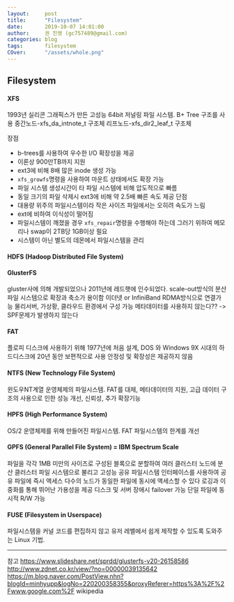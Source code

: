 ```yaml
---
layout:     post
title:      "Filesystem"
date:       2019-10-07 14:01:00
author:     권 진영 (gc757489@gmail.com)
categories: blog
tags:       filesystem
COver:      "/assets/whole.png"
---
```


## Filesystem

#### XFS

1993년 실리콘 그래픽스가 만든 고성능 64bit 저널링 파일 시스템.
B+ Tree 구조를 사용
중간노드-xfs_da_intnote_t 구조체
리프노드-xfs_dir2_leaf_t 구조체

장점
* b-trees를 사용하여 우수한 I/O 확장성을 제공
* 이론상 900만TB까지 지원
* ext3에 비해 8배 많은 inode 생성 가능
* `xfs_growfs`명령을 사용하여 마운트 상태에서도 확장 가능
* 파일 시스템 생성시간이 타 파일 시스템에 비해 압도적으로 빠름
* 동일 크기의 파일 삭제시 ext3에 비해 약 2.5배 빠른 속도 제공
단점
* 대용량 위주의 파일시스템이라 작은 사이즈 파일에서는 오히려 속도가 느림
* ext에 비하여 이식성이 떨어짐
* 파일시스템이 깨졌을 경우 `xfs_repair`명령을 수행해야 하는데 그러기 위하여 메모리나 swap이 2TB당 1GB이상 필요
* 시스템이 아닌 별도의 데몬에서 파일시스템을 관리

#### HDFS (Hadoop Distributed File System)


#### GlusterFS

gluster사에 의해 개발되었으나 2011년에 레드햇에 인수되었다.
scale-out방식의 분산파일 시스템으로 확장과 축소가 용이함
이더넷 or InfiniBand RDMA방식으로 연결가능
물리서버, 가상황, 클라우드 환경에서 구성 가능
메타데이터를 사용하지 않는다?? -> SPF문제가 발생하지 않는다

#### FAT

플로피 디스크에 사용하기 위해 1977년에 처음 설계, DOS 와 Windows 9X 시대의 하드디스크에 20년 동안 보편적으로 사용
안정성 및 확장성은 제공하지 않음

#### NTFS (New Technology File System)

윈도우NT계열 운영체제의 파일시스템.
FAT를 대체, 메타데이터의 지원, 고급 데이터 구조의 사용으로 인한 성능 개선, 신뢰성, 추가 확장기능

#### HPFS (High Performance System)

OS/2 운영체제를 위해 만들어진 파일시스템.
FAT 파일시스템의 한계를 개선

#### GPFS (General Parallel File System) = IBM Spectrum Scale

파일을 각각 1MB 미만의 사이즈로 구성된 블록으로 분할하여 여러 클러스터 노드에 분산
클러스터 파일 시스템으로 불리고 고성능 공유 파일시스템
인터페이스를 사용하여 공유 파일에 즉시 액세스
다수의 노드가 동일한 파일에 동시에 액세스할 수 있다
로깅과 이중화를 통해 뛰어난 가용성을 제공
디스크 및 서버 장애시 failover 가능
단일 파일에 동시적 R/W 가능

#### FUSE (Filesystem in Userspace)

파일시스템을 커널 코드를 편집하지 않고 유저 레벨에서 쉽게 제작할 수 있도록 도와주는 Linux 기법.

- - -
참고
https://www.slideshare.net/sprdd/glusterfs-v20-26158586
http://www.zdnet.co.kr/view/?no=00000039135642
https://m.blog.naver.com/PostView.nhn?blogId=minhyupp&logNo=220200358355&proxyReferer=https%3A%2F%2Fwww.google.com%2F
wikipedia
